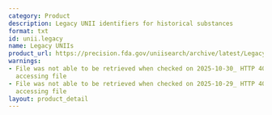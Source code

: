 ```yaml
---
category: Product
description: Legacy UNII identifiers for historical substances
format: txt
id: unii.legacy
name: Legacy UNIIs
product_url: https://precision.fda.gov/uniisearch/archive/latest/Legacy_UNIIs.txt
warnings:
- File was not able to be retrieved when checked on 2025-10-30_ HTTP 403 error when
  accessing file
- File was not able to be retrieved when checked on 2025-10-29_ HTTP 403 error when
  accessing file
layout: product_detail
---
```

